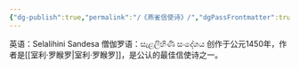 ```yaml
---
{"dg-publish":true,"permalink":"/《燕雀信使诗》/","dgPassFrontmatter":true}
---
```


英语：Selalihini Sandesa
僧伽罗语：සැළලිහිණි සංදේශය
创作于公元1450年，作者是[[室利·罗睺罗\|室利·罗睺罗]]，是公认的最佳信使诗之一。